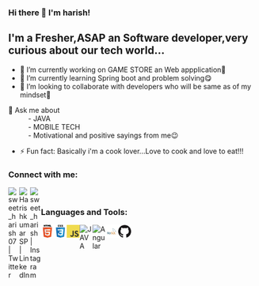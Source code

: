 ### Hi there 👋 I'm harish!

## I'm a Fresher,ASAP an Software developer,very curious about our tech world...

- 🔭 I’m currently working on GAME STORE an Web appplication🧐
- 🌱 I’m currently learning Spring boot and problem solving😋
- 👯 I’m looking to collaborate with developers who will be same as of my mindset🤪
<dl>
<dt>💬 Ask me about</dt>
<dd>- JAVA</dd>
<dd>- MOBILE TECH</dd>
<dd>- Motivational and positive sayings from me😉</dd>
</dl>
 
- ⚡ Fun fact: Basically i'm a cook lover...Love to cook and love to eat!!!

### Connect with me:

[<img align="left" alt="sweet_harish07 | Twitter" width="22px" src="https://cdn.jsdelivr.net/npm/simple-icons@v3/icons/twitter.svg" />][twitter]
[<img align="left" alt="HarishkumarSP | LinkedIn" width="22px" src="https://cdn.jsdelivr.net/npm/simple-icons@v3/icons/linkedin.svg" />][linkedin]
[<img align="left" alt="sweet_harish | Instagram" width="22px" src="https://cdn.jsdelivr.net/npm/simple-icons@v3/icons/instagram.svg" />][instagram]
<br>


### Languages and Tools:

<img align="left" alt="HTML5" width="26px" src="https://raw.githubusercontent.com/github/explore/80688e429a7d4ef2fca1e82350fe8e3517d3494d/topics/html/html.png">
<img align="left" alt="CSS3" width="26px" src="https://raw.githubusercontent.com/github/explore/80688e429a7d4ef2fca1e82350fe8e3517d3494d/topics/css/css.png">
<img align="left" alt="JavaScript" width="26px" src="https://raw.githubusercontent.com/github/explore/80688e429a7d4ef2fca1e82350fe8e3517d3494d/topics/javascript/javascript.png">
<img align="left" alt="JAVA" width="26px" src="https://www.google.com/search?q=java+logo+png+link&tbm=isch&ved=2ahUKEwjIhfe235HtAhWGCSsKHR-qCysQ2-cCegQIABAA&oq=java+logo+png+link&gs_lcp=CgNpbWcQAzoICAAQCBAHEB5Q3JsCWMOfAmCwoQJoAHAAeACAAbYCiAHcBZIBBzAuMy4wLjGYAQCgAQGqAQtnd3Mtd2l6LWltZ8ABAQ&sclient=img&ei=BAq4X8jzKIaTrAGf1K7YAg#imgrc=QmqBlHQXYtrUMM">
<img align="left" alt="Angular" width="26px" src="https://www.google.com/search?q=angularjs+logo+png+link&tbm=isch&ved=2ahUKEwj-6Z2t35HtAhWYFXIKHewEA0MQ2-cCegQIABAA&oq=angularjs+logo+png+link&gs_lcp=CgNpbWcQA1DOjwFYpZABYMmSAWgAcAB4AIABlAKIAdUDkgEFMC4xLjGYAQCgAQGqAQtnd3Mtd2l6LWltZ8ABAQ&sclient=img&ei=8Am4X_6xFJiryAPsiYyYBA#imgrc=_1gZ8Y7j20GyCM">
<img align="left" alt="MySQL" width="26px" src="https://raw.githubusercontent.com/github/explore/80688e429a7d4ef2fca1e82350fe8e3517d3494d/topics/mysql/mysql.png">
<img align="left" alt="GitHub" width="26px" src="https://raw.githubusercontent.com/github/explore/78df643247d429f6cc873026c0622819ad797942/topics/github/github.png">






[twitter]: https://twitter.com/sweet_harish07
[instagram]: https://instagram.com/sweet_harish
[linkedin]: https://www.linkedin.com/in/harishkumar-sp-11557a1ab/